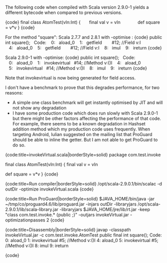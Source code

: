 The following code when compiled with Scala version 2.9.0-1 yields a different bytecode when compared to previous versions.

{code}
final class AtomTest(vIn:Int) {
      final val v = vIn       
      def square = v*v
}
{code}

For the method "square":
Scala 2.7.7 and 2.8.1 with -optimise :
{code}
public int square();
  Code:
   0:   aload_0
   1:   getfield        #12; //Field v:I
   4:   aload_0
   5:   getfield        #12; //Field v:I
   8:   imul
   9:   ireturn
{code}

Scala 2.9.0-1 with -optimise:
{code}
public int square();
  Code:
   0:   aload_0
   1:   invokevirtual   #14; //Method v:()I
   4:   aload_0
   5:   invokevirtual   #14; //Method v:()I
   8:   imul
   9:   ireturn
{code}

Note that invokevirtual is now being generated for field access.

I don't have a benchmark to prove that this degrades performance, for two reasons:
* A simple one class benchmark will get instantly optimised by JIT and will not show any degradation
* I have some production code which does run slowly with Scala 2.9.0-1 but there might be other factors affecting the performance of that code. For example, there seems to be a known degradation in Hashset addition method which my production code uses frequently.
When targeting Android, Iulian suggested on the mailing list that ProGuard should be able to inline the getter. But I am not able to get ProGuard to do so.

{code:title=invokeVirtual.scala|borderStyle=solid}
package com.test.invoke

final class AtomTest(vIn:Int) {
  final val v = vIn

  def square = v*v
}
{code}


{code:title=Run compiler|borderStyle=solid}
/opt/scala-2.9.0.1/bin/scalac -d outDir -optimize invokeVirtual.scala
{code}


{code:title=Run ProGuard|borderStyle=solid}
$JAVA_HOME/bin/java -jar ~/tmp/co/proguard4.6/lib/proguard.jar 
  -injars outDir 
  -libraryjars /opt/scala-2.9.0.1/lib/scala-library.jar
  -libraryjars $JAVA_HOME/jre/lib/rt.jar
  -keep "class com.test.invoke.* {public <methods>;}"
  -outjars invokeVirtual.jar
  -optimizationpasses 2
{code}


{code:title=Disassembly|borderStyle=solid}
javap -classpath invokeVirtual.jar -c com.test.invoke.AtomTest
public final int square();
  Code:
   0:   aload_0
   1:   invokevirtual   #5; //Method v:()I
   4:   aload_0
   5:   invokevirtual   #5; //Method v:()I
   8:   imul
   9:   ireturn


{code}
